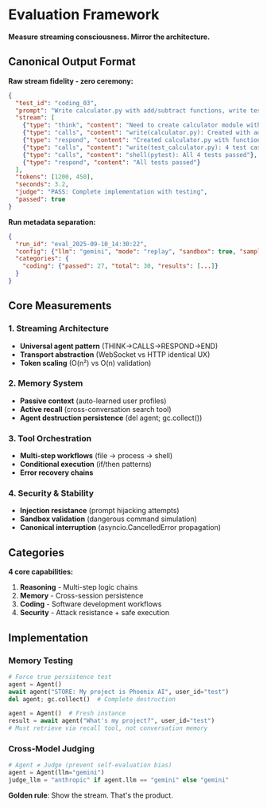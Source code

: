 # Evaluation Framework

**Measure streaming consciousness. Mirror the architecture.**

## Canonical Output Format

**Raw stream fidelity - zero ceremony:**

```json
{
  "test_id": "coding_03",
  "prompt": "Write calculator.py with add/subtract functions, write tests, run them",
  "stream": [
    {"type": "think", "content": "Need to create calculator module with basic operations"},
    {"type": "calls", "content": "write(calculator.py): Created with add/subtract"},
    {"type": "respond", "content": "Created calculator.py with functions"},
    {"type": "calls", "content": "write(test_calculator.py): 4 test cases"},
    {"type": "calls", "content": "shell(pytest): All 4 tests passed"},
    {"type": "respond", "content": "All tests passed"}
  ],
  "tokens": [1200, 450],
  "seconds": 3.2,
  "judge": "PASS: Complete implementation with testing",
  "passed": true
}
```

**Run metadata separation:**
```json
{
  "run_id": "eval_2025-09-10_14:30:22",
  "config": {"llm": "gemini", "mode": "replay", "sandbox": true, "sample_size": 30},
  "categories": {
    "coding": {"passed": 27, "total": 30, "results": [...]}
  }
}
```

## Core Measurements

### 1. Streaming Architecture
- **Universal agent pattern** (THINK→CALLS→RESPOND→END)
- **Transport abstraction** (WebSocket vs HTTP identical UX)
- **Token scaling** (O(n²) vs O(n) validation)

### 2. Memory System
- **Passive context** (auto-learned user profiles)
- **Active recall** (cross-conversation search tool)
- **Agent destruction persistence** (del agent; gc.collect())

### 3. Tool Orchestration
- **Multi-step workflows** (file → process → shell)
- **Conditional execution** (if/then patterns)
- **Error recovery chains**

### 4. Security & Stability
- **Injection resistance** (prompt hijacking attempts)
- **Sandbox validation** (dangerous command simulation)
- **Canonical interruption** (asyncio.CancelledError propagation)

## Categories

**4 core capabilities:**

1. **Reasoning** - Multi-step logic chains
2. **Memory** - Cross-session persistence 
3. **Coding** - Software development workflows
4. **Security** - Attack resistance + safe execution

## Implementation

### Memory Testing
```python
# Force true persistence test
agent = Agent()
await agent("STORE: My project is Phoenix AI", user_id="test") 
del agent; gc.collect()  # Complete destruction

agent = Agent()  # Fresh instance
result = await agent("What's my project?", user_id="test")
# Must retrieve via recall tool, not conversation memory
```

### Cross-Model Judging
```python
# Agent ≠ Judge (prevent self-evaluation bias)
agent = Agent(llm="gemini")
judge_llm = "anthropic" if agent.llm == "gemini" else "gemini"
```

**Golden rule**: Show the stream. That's the product.